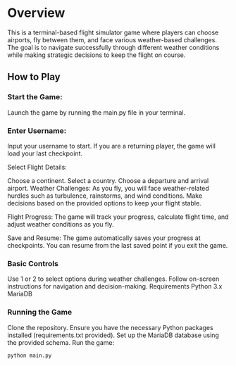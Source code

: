 # Overview
This is a terminal-based flight simulator game where players can choose airports, fly between them, and face various weather-based challenges. The goal is to navigate successfully through different weather conditions while making strategic decisions to keep the flight on course.

## How to Play
### Start the Game:
Launch the game by running the main.py file in your terminal.

### Enter Username:
Input your username to start. If you are a returning player, the game will load your last checkpoint.

Select Flight Details:

Choose a continent.
Select a country.
Choose a departure and arrival airport.
Weather Challenges:
As you fly, you will face weather-related hurdles such as turbulence, rainstorms, and wind conditions. Make decisions based on the provided options to keep your flight stable.

Flight Progress:
The game will track your progress, calculate flight time, and adjust weather conditions as you fly.

Save and Resume:
The game automatically saves your progress at checkpoints. You can resume from the last saved point if you exit the game.

### Basic Controls
Use 1 or 2 to select options during weather challenges.
Follow on-screen instructions for navigation and decision-making.
Requirements
Python 3.x
MariaDB

### Running the Game
Clone the repository.
Ensure you have the necessary Python packages installed (requirements.txt provided).
Set up the MariaDB database using the provided schema.
Run the game:

```
python main.py
